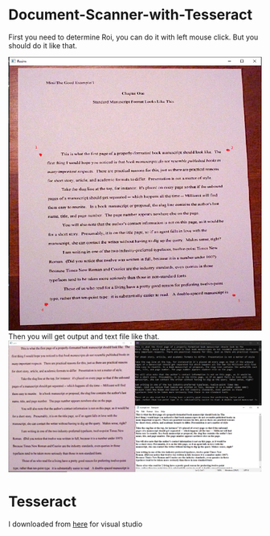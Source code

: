 # Document-Scanner-with-Tesseract

First you need to determine Roi, you can do it with left mouse click. But you should do it like that.
<div align= center><img src="Document-Scanner/readmePictures/roi.PNG" width=600 /></div>
Then you will get output and text file like that.
<div align= center><img src="Document-Scanner/readmePictures/output.PNG" width=800 /></div>

# Tesseract
I downloaded from [here](https://tesseract-ocr.github.io/tessdoc/Compiling.html) for visual studio
